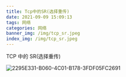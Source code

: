 ```yaml
---
title: Tcp中的SR(选择重传)
date: 2021-09-09 15:09:13
tags: 网络
categories: 网络
banner_img: /img/tcp_sr.jpeg
index_img: /img/tcp_sr.jpeg
---
```


TCP 中的 SR(选择重传)

![2295E331-B060-4C01-B178-3FDF05FC2691](https://tva1.sinaimg.cn/large/e6c9d24ely1h1ptkk5w23j20o30mlabq.jpg)